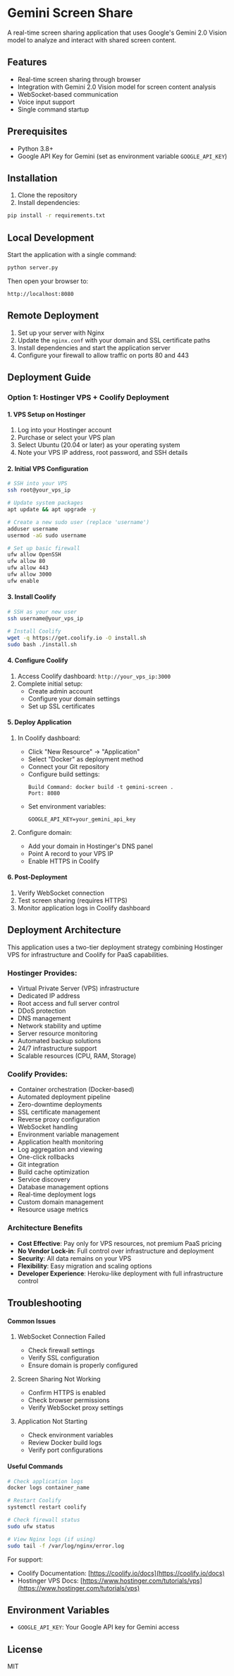 # Gemini Screen Share

A real-time screen sharing application that uses Google's Gemini 2.0 Vision model to analyze and interact with shared screen content.

## Features

- Real-time screen sharing through browser
- Integration with Gemini 2.0 Vision model for screen content analysis
- WebSocket-based communication
- Voice input support
- Single command startup

## Prerequisites

- Python 3.8+
- Google API Key for Gemini (set as environment variable `GOOGLE_API_KEY`)

## Installation

1. Clone the repository
2. Install dependencies:
```bash
pip install -r requirements.txt
```

## Local Development

Start the application with a single command:
```bash
python server.py
```

Then open your browser to:
```
http://localhost:8080
```

## Remote Deployment

1. Set up your server with Nginx
2. Update the `nginx.conf` with your domain and SSL certificate paths
3. Install dependencies and start the application server
4. Configure your firewall to allow traffic on ports 80 and 443

## Deployment Guide

### Option 1: Hostinger VPS + Coolify Deployment

#### 1. VPS Setup on Hostinger
1. Log into your Hostinger account
2. Purchase or select your VPS plan
3. Select Ubuntu (20.04 or later) as your operating system
4. Note your VPS IP address, root password, and SSH details

#### 2. Initial VPS Configuration
```bash
# SSH into your VPS
ssh root@your_vps_ip

# Update system packages
apt update && apt upgrade -y

# Create a new sudo user (replace 'username')
adduser username
usermod -aG sudo username

# Set up basic firewall
ufw allow OpenSSH
ufw allow 80
ufw allow 443
ufw allow 3000
ufw enable
```

#### 3. Install Coolify
```bash
# SSH as your new user
ssh username@your_vps_ip

# Install Coolify
wget -q https://get.coolify.io -O install.sh
sudo bash ./install.sh
```

#### 4. Configure Coolify
1. Access Coolify dashboard: `http://your_vps_ip:3000`
2. Complete initial setup:
   - Create admin account
   - Configure your domain settings
   - Set up SSL certificates

#### 5. Deploy Application
1. In Coolify dashboard:
   - Click "New Resource" → "Application"
   - Select "Docker" as deployment method
   - Connect your Git repository
   - Configure build settings:
     ```
     Build Command: docker build -t gemini-screen .
     Port: 8080
     ```
   - Set environment variables:
     ```
     GOOGLE_API_KEY=your_gemini_api_key
     ```

2. Configure domain:
   - Add your domain in Hostinger's DNS panel
   - Point A record to your VPS IP
   - Enable HTTPS in Coolify

#### 6. Post-Deployment
1. Verify WebSocket connection
2. Test screen sharing (requires HTTPS)
3. Monitor application logs in Coolify dashboard

## Deployment Architecture

This application uses a two-tier deployment strategy combining Hostinger VPS for infrastructure and Coolify for PaaS capabilities.

### Hostinger Provides:
- Virtual Private Server (VPS) infrastructure
- Dedicated IP address
- Root access and full server control
- DDoS protection
- DNS management
- Network stability and uptime
- Server resource monitoring
- Automated backup solutions
- 24/7 infrastructure support
- Scalable resources (CPU, RAM, Storage)

### Coolify Provides:
- Container orchestration (Docker-based)
- Automated deployment pipeline
- Zero-downtime deployments
- SSL certificate management
- Reverse proxy configuration
- WebSocket handling
- Environment variable management
- Application health monitoring
- Log aggregation and viewing
- One-click rollbacks
- Git integration
- Build cache optimization
- Service discovery
- Database management options
- Real-time deployment logs
- Custom domain management
- Resource usage metrics

### Architecture Benefits
- **Cost Effective**: Pay only for VPS resources, not premium PaaS pricing
- **No Vendor Lock-in**: Full control over infrastructure and deployment
- **Security**: All data remains on your VPS
- **Flexibility**: Easy migration and scaling options
- **Developer Experience**: Heroku-like deployment with full infrastructure control

## Troubleshooting

#### Common Issues
1. WebSocket Connection Failed
   - Check firewall settings
   - Verify SSL configuration
   - Ensure domain is properly configured

2. Screen Sharing Not Working
   - Confirm HTTPS is enabled
   - Check browser permissions
   - Verify WebSocket proxy settings

3. Application Not Starting
   - Check environment variables
   - Review Docker build logs
   - Verify port configurations

#### Useful Commands
```bash
# Check application logs
docker logs container_name

# Restart Coolify
systemctl restart coolify

# Check firewall status
sudo ufw status

# View Nginx logs (if using)
sudo tail -f /var/log/nginx/error.log
```

For support:
- Coolify Documentation: [https://coolify.io/docs](https://coolify.io/docs)
- Hostinger VPS Docs: [https://www.hostinger.com/tutorials/vps](https://www.hostinger.com/tutorials/vps)

## Environment Variables

- `GOOGLE_API_KEY`: Your Google API key for Gemini access

## License

MIT

